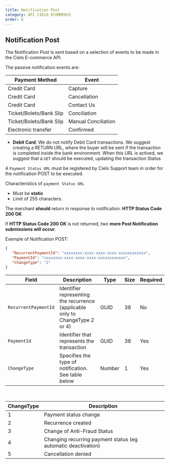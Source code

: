```yaml
---
title: Notification Post
category: API CIELO ECOMMERCE
order: 6
---
```


## Notification Post

The Notification Post is sent based on a selection of events to be made in the Cielo E-commerce API.

The passive notification events are:

| Payment Method | Event |
| -------------- | ---------- |
| Credit Card | Capture |
| Credit Card | Cancellation |
| Credit Card | Contact Us |
| Ticket/Boleto/Bank Slip | Conciliation |
| Ticket/Boleto/Bank Slip | Manual Conciliation |
| Electronic transfer | Confirmed |



* **Debit Card**:  We do not notify Debit Card transactions. We suggest creating a RETURN URL, where the buyer will be sent if the transaction is completed inside the bank environment. When this URL is actived, we suggest that a `GET` should be executed, updating the transaction Status 

A `Payment Status URL` must be registered by Cielo Support team in order for the notification POST to be executed.

Characteristics of `payment Status URL`

* Must be **static**
* Limit of 255 characters.

The merchant **should** return in response to notification: **HTTP Status Code 200 OK**

If  **HTTP Status Code 200 OK** is not returned, two **more Post Notification submissions will occur**.

Exemple of Notification POST:

```json
{
   "RecurrentPaymentId": "xxxxxxxx-xxxx-xxxx-xxxx-xxxxxxxxxxxx",
   "PaymentId": "xxxxxxxx-xxxx-xxxx-xxxx-xxxxxxxxxxxx",
   "ChangeType": "2"
}
```

| Field | Description | Type | Size | Required |
| ----- | ----------- | ---- | ---------- | -------- |
| `RecurrentPaymentId` | Identifier representing the recurrence (applicable only to ChangeType 2 or 4) | GUID | 36 | No |
| `PaymentId` | Identifier that represents the transaction | GUID | 36 | Yes |
| `ChangeType` | Specifies the type of notification. See table below | Number | 1 | Yes |

<br>

| ChangeType | Description |
| ---------- | ----------- |
| 1 | Payment status change |
| 2 | Recurrence created |
| 3 | Change of Anti-Fraud Status |
| 4 | Changing recurring payment status (eg automatic deactivation) |
| 5 | Cancellation denied 
